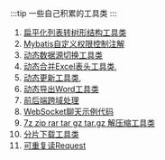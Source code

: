 :::tip
一些自己积累的工具类
:::

1. [扁平化列表转树形结构工具类](/backend/utils/treeUtil.html#_3-treeutil-支持lambda表达式)
2. [Mybatis自定义权限控制注解](/backend/utils/permissionControl.html#_4-最终版)
3. [动态数据源切换工具类](/backend/utils/dynamicDatasource.html)
4. [动态合并Excel表头工具类](/backend/utils/dynamicMergeHeader.html),
5. [动态更新工具类](/backend/utils/updateUtil.html), 
6. [动态导出Word工具类](/backend/utils/exportWord.html)
7. [前后端跨域处理](/backend/utils/corsConfig.html)
8. [ WebSocket聊天示例代码](/backend/utils/websocketUtil.html)
9. [7z zip rar tar gz tar.gz 解压缩工具类](/backend/utils/decompressionUtil.html)
10. [分片下载工具类](/backend/utils/partialDownloadUtil.html)
11. [可重复读Request](/backend/utils/repeatedlyReadRequest.html)
